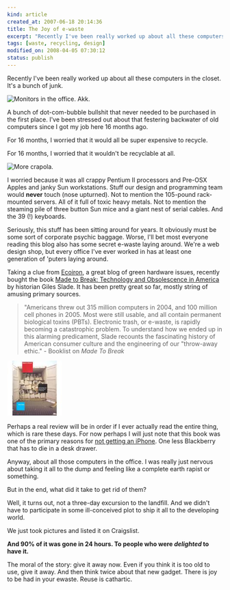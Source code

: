 ```yaml
--- 
kind: article
created_at: 2007-06-18 20:14:36
title: The Joy of e-waste
excerpt: "Recently I've been really worked up about all these computers in the closet. It's a bunch of junk."
tags: [waste, recycling, design]
modified_on: 2008-04-05 07:30:12
status: publish
---
```


Recently I've been really worked up about all these computers in the closet. It's a bunch of junk. 

<img src='/images/picture-4.thumbnail.png' alt='Monitors in the office. Akk.' />

A bunch of dot-com-bubble bullshit that never needed to be purchased in the first place.  I've been stressed out about that festering backwater of old computers since I got my job here 16 months ago.

For 16 months, I worried that it would all be super expensive to recycle.

For 16 months, I worried that it wouldn't be recyclable at all.

<img src='/images/picture-1.png' alt='More crapola.' />  

I worried because it was all crappy Pentium II processors and Pre-OSX Apples and janky Sun workstations. Stuff our design and programming team would <strong>never</strong> touch (nose upturned). Not to mention the 105-pound rack-mounted servers. All of it full of toxic heavy metals. Not to mention the steaming pile of three button Sun mice and a giant nest of serial cables. And the 39 (!) keyboards.

Seriously, this stuff has been sitting around for years. It obviously must be some sort of corporate psychic baggage. Worse, I'll bet most everyone reading this blog also has some secret e-waste laying around. We're a web design shop, but every office I've ever worked in has at least one generation of 'puters laying around.

Taking a clue from <a href="http://ecoiron.blogspot.com">Ecoiron</a>, a great blog of green hardware issues, recently bought the book <a href="http://www.amazon.com/Made-Break-Technology-Obsolescence-America/dp/product-description/0674022033">Made to Break: Technology and Obsolescence in America</a> by historian Giles Slade. It has been pretty great so far, mostly string of amusing primary sources.

<blockquote>
    "Americans threw out 315 million computers in 2004, and 100 million cell phones in 2005. Most were still usable, and all contain permanent biological toxins (PBTs). Electronic trash, or e-waste, is rapidly becoming a catastrophic problem. To understand how we ended up in this alarming predicament, Slade recounts the fascinating history of American consumer culture and the engineering of our "throw-away ethic."
    <span class="attribution">- Booklist on <em>Made To Break</em></span>
</blockquote>

<img src='/images/slade.thumbnail.jpg' alt='Made_to_break' />

Perhaps a real review will be in order if I ever actually read the entire thing, which is rare these days. For now perhaps I will just note that this book was one of the primary reasons for <a href="http://www.unthinkingly.com/2007/06/15/genocide-vs-gadgets/">not getting an iPhone</a>. One less Blackberry that has to die in a desk drawer.

Anyway, about all those computers in the office. I was really just nervous about taking it all to the dump and feeling like a complete earth rapist or something.

But in the end, what did it take to get rid of them?

Well, it turns out, not a three-day excursion to the landfill. And we didn't have to participate in some ill-conceived plot to ship it all to the developing world.

We just took pictures and listed it on  Craigslist.

<strong>And 90% of it was gone in 24 hours. To people who were *delighted* to have it. </strong>

The moral of the story: give it away now. Even if you think it is too old to use, give it away. And then think twice about that new gadget. There is joy to be had in your ewaste. Reuse is cathartic.